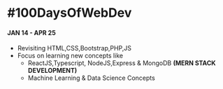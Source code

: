# #100DaysOfWebDev

#### JAN 14 - APR 25
- Revisiting HTML,CSS,Bootstrap,PHP,JS
- Focus on learning new concepts like 
  - ReactJS,Typescript, NodeJS,Express & MongoDB **(MERN STACK DEVELOPMENT)**
  - Machine Learning & Data Science Concepts


